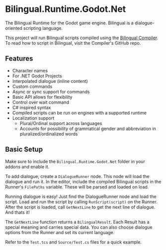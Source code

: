 # Bilingual.Runtime.Godot.Net
The Bilingual Runtime for the Godot game engine. Bilingual is a dialogue-oriented scripting language.

This project will run Bilingual scripts compiled using the [Bilingual Compiler](https://github.com/OHGames/Bilingual.Compiler).
To read how to script in Bilingual, visit the Compiler's GitHub repo.

## Features

- Character names
- For .NET Godot Projects
- Interpolated dialogue (inline content)
- Custom commands
- Async or sync support for commands
- Basic API allows for flexibility
- Control over wait command
- C# inspired syntax
- Compiled scripts can be run on engines with a supported runtime
- Localization support
    - Plural/Ordinal support across languages
    - Accounts for possibility of grammatical gender and abbreviation in pluralized/ordinalized words

## Basic Setup
Make sure to include the `Bilingual.Runtime.Godot.Net` folder in your addons and enable it.

To add dialogue, create a `DialogueRunner` node. This node will load the dialogue and run it.
In the editor, include the compiled Bilingual scripts in the Runner's `FilePaths` variable. These will be parsed and loaded on load.

Running dialogue is easy! Just find the DialogueRunner node and load the script. Load and run the script by calling `RunScript(script)` on the Runner.
After the script is loaded, call `GetNextLine` to get the next line of dialogue. And thats it!

The `GetNextLine` function returns a `BilingualResult`. Each Result has a special meaning and carries special data.
You can also choose dialogue options from the Runner and set its current language.

Refer to the `Test.tcs` and `Source/Test.cs` files for a quick example.
